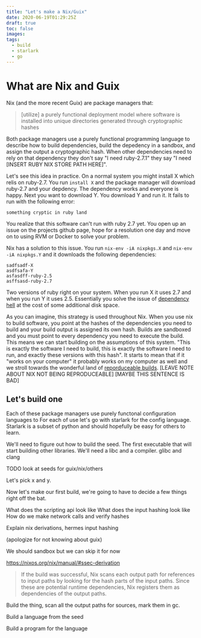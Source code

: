 ```yaml
---
title: "Let's make a Nix/Guix"
date: 2020-06-19T01:29:25Z
draft: true
toc: false
images:
tags:
  - build
  - starlark
  - go
---
```


# What are Nix and Guix

Nix (and the more recent Guix) are package managers that: 

> [utilize] a purely functional deployment model where software is installed into unique directories generated through cryptographic hashes

Both package managers use a purely functional programming language to describe how to build dependencies, build the depedency in a sandbox, and assign the output a cryptographic hash. When other dependencies need to rely on that dependency they don't say "I need ruby-2.7.1" they say "I need [INSERT RUBY NIX STORE PATH HERE]".  


Let's see this idea in practice. On a normal system you might install X which relis on ruby-2.7. You run `install X` and the package manager will download ruby-2.7 and your depdency. The dependency works and everyone is happy. Next you want to download Y. You download Y and run it. It fails to run with the following error:

```
something cryptic in ruby land
```

You realize that this software can't run with ruby 2.7 yet. You open up an issue on the projects github page, hope for a resolution one day and move on to using RVM or Docker to solve your problem. 


Nix has a solution to this issue. You run `nix-env -iA nixpkgs.X` and `nix-env -iA nixpkgs.Y` and it downloads the following dependencies:

```
sadfsadf-X
asdfsafa-Y
asfasdff-ruby-2.5
asffsasd-ruby-2.7
```

Two versions of ruby right on your system. When you run X it uses 2.7 and when you run Y it uses 2.5. Essentially you solve the issue of [dependency hell](https://en.wikipedia.org/wiki/Dependency_hell) at the cost of some additional disk space. 

As you can imagine, this strategy is used throughout Nix. When you use nix to build software, you point at the hashes of the dependencies you need to build and your build output is assigned its own hash. Builds are sandboxed and you must point to every dependency you need to execute the build. This means we can start building on the assumptions of this system. "This is exactly the software I need to build, this is exactly the software I need to run, and exactly these versions with this hash". It starts to mean that if it "works on your computer" it probably works on my computer as well and we stroll towards the wonderful land of [reporduceable builds](https://en.wikipedia.org/wiki/Reproducible_builds). [LEAVE NOTE ABOUT NIX NOT BEING REPRODUCEABLE] [MAYBE THIS SENTENCE IS BAD] 

## Let's build one



Each of these package managers use purely functonal configuration languages to For each of use let's go  with starlark for the config language. Starlark is a subset of python and
should hopefully be easy for others to learn.

We'll need to figure out how to build the seed. The first executable that will start building other libraries. We'll need a libc
and a compiler. glibc and clang

TODO look at seeds for guix/nix/others

Let's pick x and y.

Now let's make our first build, we're going to have to decide a few things right off the bat.

What does the scripting api look like
What does the input hashing look like
How do we make network calls and verify hashes

Explain nix derivations, hermes input hashing



(apologize for not knowing about guix)

We should sandbox but we can skip it for now


https://nixos.org/nix/manual/#ssec-derivation

> If the build was successful, Nix scans each output path for references to input paths by looking for the hash parts of the input paths. Since these are potential runtime dependencies, Nix registers them as dependencies of the output paths.


Build the thing, scan all the output paths for sources, mark them in gc.

Build a language from the seed

Build a program for the language
